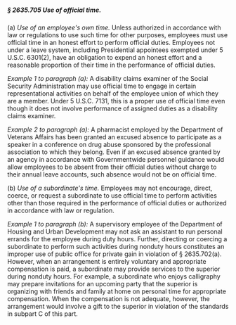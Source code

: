 ##### § 2635.705 Use of official time. #####

(a) *Use of an employee's own time.* Unless authorized in accordance with law or regulations to use such time for other purposes, employees must use official time in an honest effort to perform official duties. Employees not under a leave system, including Presidential appointees exempted under 5 U.S.C. 6301(2), have an obligation to expend an honest effort and a reasonable proportion of their time in the performance of official duties.

*Example 1 to paragraph (a):* A disability claims examiner of the Social Security Administration may use official time to engage in certain representational activities on behalf of the employee union of which they are a member. Under 5 U.S.C. 7131, this is a proper use of official time even though it does not involve performance of assigned duties as a disability claims examiner.

*Example 2 to paragraph (a):* A pharmacist employed by the Department of Veterans Affairs has been granted an excused absence to participate as a speaker in a conference on drug abuse sponsored by the professional association to which they belong. Even if an excused absence granted by an agency in accordance with Governmentwide personnel guidance would allow employees to be absent from their official duties without charge to their annual leave accounts, such absence would not be on official time.

(b) *Use of a subordinate's time.* Employees may not encourage, direct, coerce, or request a subordinate to use official time to perform activities other than those required in the performance of official duties or authorized in accordance with law or regulation.

*Example 1 to paragraph (b):* A supervisory employee of the Department of Housing and Urban Development may not ask an assistant to run personal errands for the employee during duty hours. Further, directing or coercing a subordinate to perform such activities during nonduty hours constitutes an improper use of public office for private gain in violation of § 2635.702(a). However, when an arrangement is entirely voluntary and appropriate compensation is paid, a subordinate may provide services to the superior during nonduty hours. For example, a subordinate who enjoys calligraphy may prepare invitations for an upcoming party that the superior is organizing with friends and family at home on personal time for appropriate compensation. When the compensation is not adequate, however, the arrangement would involve a gift to the superior in violation of the standards in subpart C of this part.